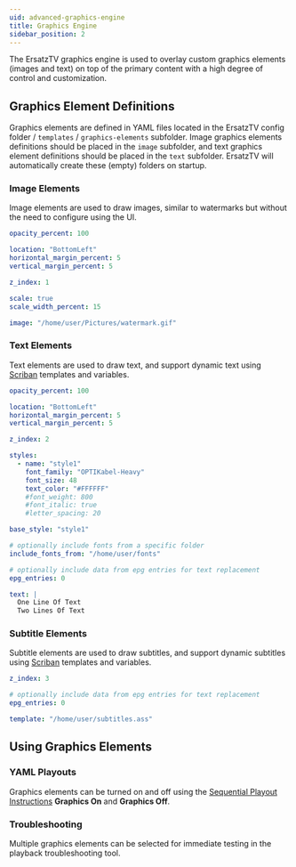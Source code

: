 ```yaml
---
uid: advanced-graphics-engine
title: Graphics Engine
sidebar_position: 2
---
```


The ErsatzTV graphics engine is used to overlay custom graphics elements (images and text) on top of the primary content with a high degree of control and customization.

## Graphics Element Definitions

Graphics elements are defined in YAML files located in the ErsatzTV config folder / `templates` / `graphics-elements` subfolder. Image graphics elements definitions should be placed in the `image` subfolder, and text graphics element definitions should be placed in the `text` subfolder. ErsatzTV will automatically create these (empty) folders on startup.

### Image Elements

Image elements are used to draw images, similar to watermarks but without the need to configure using the UI.

```yaml
opacity_percent: 100

location: "BottomLeft"
horizontal_margin_percent: 5
vertical_margin_percent: 5

z_index: 1

scale: true
scale_width_percent: 15

image: "/home/user/Pictures/watermark.gif"
```

### Text Elements

Text elements are used to draw text, and support dynamic text using [Scriban](https://github.com/scriban/scriban) templates and variables.

```yaml
opacity_percent: 100

location: "BottomLeft"
horizontal_margin_percent: 5
vertical_margin_percent: 5

z_index: 2

styles:
  - name: "style1"
    font_family: "OPTIKabel-Heavy"
    font_size: 48
    text_color: "#FFFFFF"
    #font_weight: 800
    #font_italic: true
    #letter_spacing: 20

base_style: "style1"

# optionally include fonts from a specific folder
include_fonts_from: "/home/user/fonts"

# optionally include data from epg entries for text replacement
epg_entries: 0

text: |
  One Line Of Text
  Two Lines Of Text
```

### Subtitle Elements

Subtitle elements are used to draw subtitles, and support dynamic subtitles using [Scriban](https://github.com/scriban/scriban) templates and variables.

```yaml
z_index: 3

# optionally include data from epg entries for text replacement
epg_entries: 0

template: "/home/user/subtitles.ass"
```

## Using Graphics Elements

### YAML Playouts

Graphics elements can be turned on and off using the [Sequential Playout Instructions](/docs/scheduling/sequential/playout) **Graphics On** and **Graphics Off**.

### Troubleshooting

Multiple graphics elements can be selected for immediate testing in the playback troubleshooting tool.
